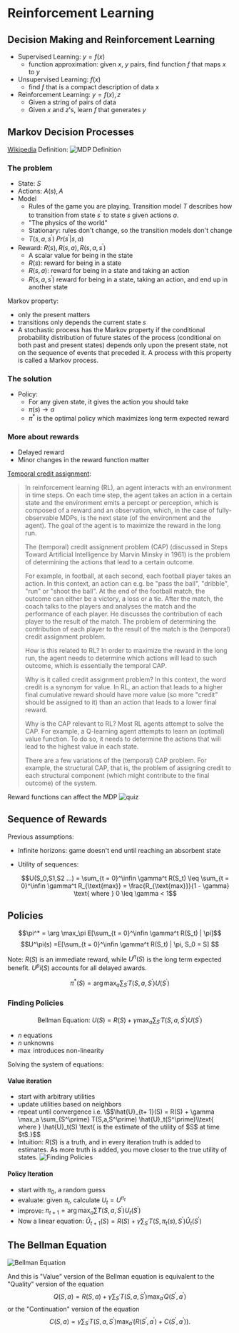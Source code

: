# Reinforcement Learning

## Decision Making and Reinforcement Learning

- Supervised Learning: $y = f(x)$
  - function approximation: given $x$, $y$ pairs, find function $f$ that maps $x$ to $y$
- Unsupervised Learning: $f(x)$
  - find $f$ that is a compact description of data x
- Reinforcement Learning: $y = f(x), z$
  - Given a string of pairs of data
  - Given $x$ and $z$'s, learn $f$ that generates $y$

## Markov Decision Processes

[Wikipedia](https://en.wikipedia.org/wiki/Markov_decision_process) Definition:
![MDP Definition](img/1.6_MDP_Definition.png)

### The problem

- State: $S$
- Actions: $A(s), A$
- Model
  - Rules of the game you are playing. Transition model $T$ describes how to transition from state $s^\prime$ to state $s$ given actions $a$.
  - "The physics of the world"
  - Stationary: rules don't change, so the transition models don't change
  - $T(s,a,s^\prime) ~ Pr(s^\prime|s,a)$
- Reward: $R(s), R(s,a), R(s,a,s^\prime)$
  - A scalar value for being in the state
  - $R(s)$: reward for being in a state
  - $R(s, a)$: reward for being in a state and taking an action
  - $R(s, a, s^\prime)$ reward for being in a state, taking an action, and end up in another state

Markov property:

- only the present matters
- transitions only depends the current state $s$
- A stochastic process has the Markov property if the conditional probability distribution of future states of the process (conditional on both past and present states) depends only upon the present state, not on the sequence of events that preceded it. A process with this property is called a Markov process.

### The solution

- Policy:
  - For any given state, it gives the action you should take
  - $\pi(s) \rightarrow a$
  - $\pi^*$ is the optimal policy which maximizes long term expected reward

### More about rewards

- Delayed reward
- Minor changes in the reward function matter

[Temporal credit assignment](https://ai.stackexchange.com/questions/12908/what-is-the-credit-assignment-problem):

> In reinforcement learning (RL), an agent interacts with an environment in time steps. On each time step, the agent takes an action in a certain state and the environment emits a percept or perception, which is composed of a reward and an observation, which, in the case of fully-observable MDPs, is the next state (of the environment and the agent). The goal of the agent is to maximize the reward in the long run.
>
> The (temporal) credit assignment problem (CAP) (discussed in Steps Toward Artificial Intelligence by Marvin Minsky in 1961) is the problem of determining the actions that lead to a certain outcome.
>
> For example, in football, at each second, each football player takes an action. In this context, an action can e.g. be "pass the ball", "dribble", "run" or "shoot the ball". At the end of the football match, the outcome can either be a victory, a loss or a tie. After the match, the coach talks to the players and analyses the match and the performance of each player. He discusses the contribution of each player to the result of the match. The problem of determining the contribution of each player to the result of the match is the (temporal) credit assignment problem.
>
> How is this related to RL? In order to maximize the reward in the long run, the agent needs to determine which actions will lead to such outcome, which is essentially the temporal CAP.
>
> Why is it called credit assignment problem? In this context, the word credit is a synonym for value. In RL, an action that leads to a higher final cumulative reward should have more value (so more "credit" should be assigned to it) than an action that leads to a lower final reward.
>
> Why is the CAP relevant to RL? Most RL agents attempt to solve the CAP. For example, a Q-learning agent attempts to learn an (optimal) value function. To do so, it needs to determine the actions that will lead to the highest value in each state.
>
> There are a few variations of the (temporal) CAP problem. For example, the structural CAP, that is, the problem of assigning credit to each structural component (which might contribute to the final outcome) of the system.

Reward functions can affect the MDP
![quiz](img/1.12_Different_Reward_Functions_and_Paths.png)

## Sequence of Rewards

Previous assumptions:

- Infinite horizons: game doesn't end until reaching an absorbent state
- Utility of sequences:

  $$
  $$

  $$U(S_0,S1,S2 ...) = \sum_{t = 0}^\infin \gamma^t R(S_t) \leq \sum_{t = 0}^\infin \gamma^t R_{\text{max}} = \frac{R_{\text{max}}}{1 - \gamma} \text{ where } 0 \leq \gamma < 1$$

## Policies

$$\pi^* = \arg \max_\pi E[\sum_{t = 0}^\infin \gamma^t R(S_t) | \pi]$$
$$U^\pi(s) =E[\sum_{t = 0}^\infin \gamma^t R(S_t) | \pi, S_0 = S] $$

Note: $R(S)$ is an immediate reward, while $U^\pi(S)$ is the long term expected benefit. $U^pi(S)$ accounts for all delayed awards.

$$\pi^*(S) = \arg \max_a \sum_{S^\prime} T(S,a,S^\prime) U(S^\prime)$$

### Finding Policies

$$\text{Bellman Equation: }U(S) = R(S) + \gamma \max_a \sum_{S^\prime} T(S,a,S^\prime) U(S^\prime)$$

- $n$ equations
- $n$ unknowns
- $\max$ introduces non-linearity

Solving the system of equations:

#### Value iteration

- start with arbitrary utilities
- update utilities based on neighbors
- repeat until convergence
  i.e. \\$\$\hat{U}\_{t+ 1}(S) = R(S) + \gamma \max_a \sum\_{S^\prime} T(S,a,S^\prime) \hat{U}\_t(S^\prime)\\\text{ where } \hat{U}\_t(S) \text{ is the estimate of the utility of \$S\$ at time \$t\$.}\$\$
- Intuition: $R(S)$ is a truth, and in every iteration truth is added to estimates. As more truth is added, you move closer to the true utility of states.
  ![Finding Policies](img/1.22_Finding_Policies_Value_Iter_Quiz.png)

#### Policy Iteration

- start with $\pi_0$, a random guess
- evaluate: given $\pi_t$, calculate $U_t = U^{\pi_t}$
- improve: $\pi_{t+1} = \arg\max_a \sum T(S,a,S^\prime)U_t(S^\prime)$
- Now a linear equation: $\hat{U}_{t+ 1}(S) = R(S) + \gamma \sum_{S^\prime} T(S,\pi_t(s),S^\prime) \hat{U}_t(S^\prime)$

## The Bellman Equation

![Bellman Equation](img/1.25_Bellman_Equation.png)

And this is "Value" version of the Bellman equation is equivalent to the "Quality" version of the equation
$$ Q(S,a) = R(S,a) + \gamma\sum_{S^\prime} T(S,a,S^\prime)\max_{a^\prime}Q(S^\prime, a^\prime)$$
or the "Continuation" version of the equation
$$C(S,a) = \gamma \sum_{S^\prime} T(S,a,S^\prime)\max_{a^\prime}(R(S^\prime, a^\prime) + C(S^\prime, a^\prime)).$$

